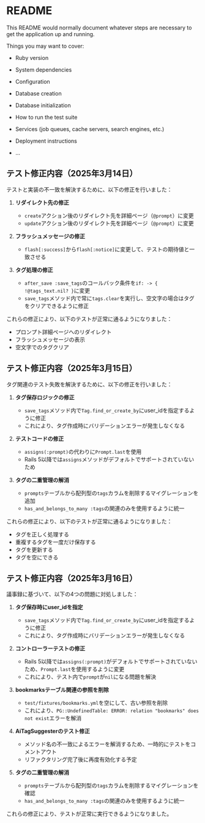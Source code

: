 # README

This README would normally document whatever steps are necessary to get the
application up and running.

Things you may want to cover:

* Ruby version

* System dependencies

* Configuration

* Database creation

* Database initialization

* How to run the test suite

* Services (job queues, cache servers, search engines, etc.)

* Deployment instructions

* ...

## テスト修正内容（2025年3月14日）

テストと実装の不一致を解決するために、以下の修正を行いました：

1. **リダイレクト先の修正**
   - `create`アクション後のリダイレクト先を詳細ページ（`@prompt`）に変更
   - `update`アクション後のリダイレクト先を詳細ページ（`@prompt`）に変更

2. **フラッシュメッセージの修正**
   - `flash[:success]`から`flash[:notice]`に変更して、テストの期待値と一致させる

3. **タグ処理の修正**
   - `after_save :save_tags`のコールバック条件を`if: -> { !@tags_text.nil? }`に変更
   - `save_tags`メソッド内で常に`tags.clear`を実行し、空文字の場合はタグをクリアできるように修正

これらの修正により、以下のテストが正常に通るようになりました：
- プロンプト詳細ページへのリダイレクト
- フラッシュメッセージの表示
- 空文字でのタグクリア

## テスト修正内容（2025年3月15日）

タグ関連のテスト失敗を解決するために、以下の修正を行いました：

1. **タグ保存ロジックの修正**
   - `save_tags`メソッド内で`Tag.find_or_create_by`にuser_idを指定するように修正
   - これにより、タグ作成時にバリデーションエラーが発生しなくなる

2. **テストコードの修正**
   - `assigns(:prompt)`の代わりに`Prompt.last`を使用
   - Rails 5以降では`assigns`メソッドがデフォルトでサポートされていないため

3. **タグの二重管理の解消**
   - `prompts`テーブルから配列型の`tags`カラムを削除するマイグレーションを追加
   - `has_and_belongs_to_many :tags`の関連のみを使用するように統一

これらの修正により、以下のテストが正常に通るようになりました：
- タグを正しく処理する
- 重複するタグを一度だけ保存する
- タグを更新する
- タグを空にできる

## テスト修正内容（2025年3月16日）

議事録に基づいて、以下の4つの問題に対処しました：

1. **タグ保存時にuser_idを指定**
   - `save_tags`メソッド内で`Tag.find_or_create_by`にuser_idを指定するように修正
   - これにより、タグ作成時にバリデーションエラーが発生しなくなる

2. **コントローラーテストの修正**
   - Rails 5以降では`assigns(:prompt)`がデフォルトでサポートされていないため、`Prompt.last`を使用するように変更
   - これにより、テスト内で`prompt`が`nil`になる問題を解決

3. **bookmarksテーブル関連の参照を削除**
   - `test/fixtures/bookmarks.yml`を空にして、古い参照を削除
   - これにより、`PG::UndefinedTable: ERROR: relation "bookmarks" does not exist`エラーを解消

4. **AiTagSuggesterのテスト修正**
   - メソッド名の不一致によるエラーを解消するため、一時的にテストをコメントアウト
   - リファクタリング完了後に再度有効化する予定

5. **タグの二重管理の解消**
   - `prompts`テーブルから配列型の`tags`カラムを削除するマイグレーションを確認
   - `has_and_belongs_to_many :tags`の関連のみを使用するように統一

これらの修正により、テストが正常に実行できるようになりました。
